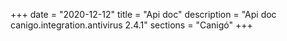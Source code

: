 +++
date        = "2020-12-12"
title       = "Api doc"
description = "Api doc canigo.integration.antivirus 2.4.1"
sections    = "Canigó"
+++